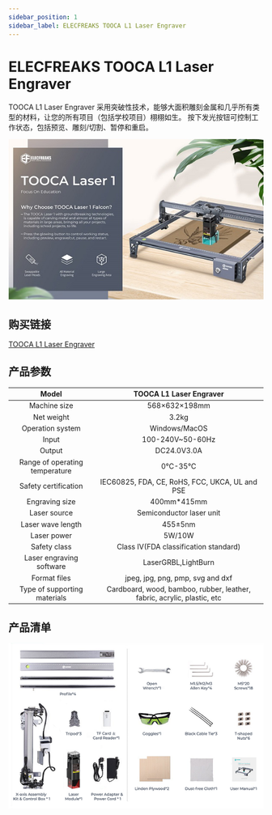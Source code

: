 ```yaml
---
sidebar_position: 1
sidebar_label: ELECFREAKS TOOCA L1 Laser Engraver
---
```



# ELECFREAKS TOOCA L1 Laser Engraver

TOOCA L1 Laser Engraver 采用突破性技术，能够大面积雕刻金属和几乎所有类型的材料，让您的所有项目（包括学校项目）栩栩如生。 按下发光按钮可控制工作状态，包括预览、雕刻/切割、暂停和重启。

![](./images/tooca-laser-1-01.png)

## 购买链接

[TOOCA L1 Laser Engraver](https://www.elecfreaks.com/elecfreaks-tooca-laser-1.html)

## 产品参数

|Model|TOOCA L1 Laser Engraver|
|:-------:|:-------:|
|Machine size|568×632×198mm|
|Net weight|3.2kg|
|Operation system|Windows/MacOS|
|Input|100-240V~50-60Hz|
|Output|DC24.0V3.0A|
|Range of operating temperature|0℃-35℃|
|Safety certification|IEC60825, FDA, CE, RoHS, FCC, UKCA, UL and PSE|
|Engraving size	|400mm*415mm|
|Laser source|Semiconductor laser unit|
|Laser wave length|455±5nm|
|Laser power|5W/10W|
|Safety class|Class IV(FDA classification standard)|
|Laser engraving software|LaserGRBL,LightBurn|
|Format files|jpeg, jpg, png, pmp, svg and dxf|
|Type of supporting materials|Cardboard, wood, bamboo, rubber, leather, fabric, acrylic, plastic, etc|

## 产品清单

![](./images/tooca-laser-1-02.png)
